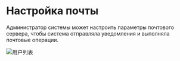 # Настройка почты



Администратор системы может настроить параметры почтового сервера, чтобы система отправляла уведомления и выполняла почтовые операции.

![用户列表](../../img/system/email.png)

